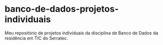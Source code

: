 # banco-de-dados-projetos-individuais
Meu repositório de projetos individuais da disciplina de Banco de Dados da residência em TIC do Serratec.
